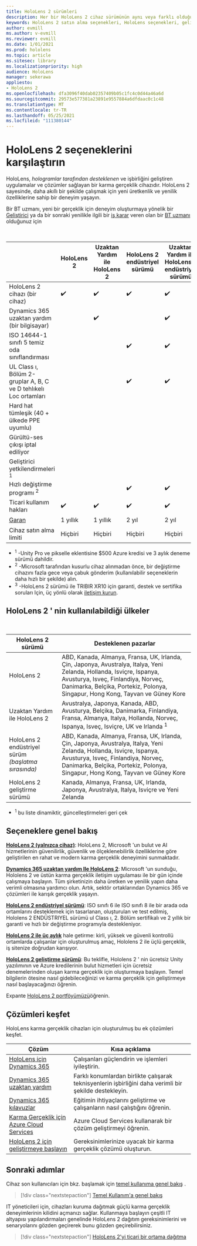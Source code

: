 ```yaml
---
title: HoloLens 2 sürümleri
description: Her bir HoloLens 2 cihaz sürümünün aynı veya farklı olduğunu ve kendinizinkini aldıktan sonra ne yapılacağını öğrenin.
keywords: HoloLens 2 satın alma seçenekleri, HoloLens seçenekleri, geliştirici sürümü
author: evmill
ms.author: v-evmill
ms.reviewer: evmill
ms.date: 1/01/2021
ms.prod: hololens
ms.topic: article
ms.sitesec: library
ms.localizationpriority: high
audience: HoloLens
manager: sekerawa
appliesto:
- HoloLens 2
ms.openlocfilehash: dfa3096f40dab02357409b05c1fc4c0d44a46a6d
ms.sourcegitcommit: 29573e577381a23891e9557884a6dfdaac0c1c48
ms.translationtype: MT
ms.contentlocale: tr-TR
ms.lasthandoff: 05/25/2021
ms.locfileid: "111380144"
---
```

# <a name="compare-hololens-2-options"></a>HoloLens 2 seçeneklerini karşılaştırın

HoloLens, *hologramlar tarafından desteklenen* ve işbirliğini geliştiren uygulamalar ve çözümler sağlayan bir karma gerçeklik cihazıdır. HoloLens 2 sayesinde, daha akıllı bir şekilde çalışmak için yeni üretkenlik ve yenilik özelliklerine sahip bir deneyim yaşayın.

Bir BT uzmanı, yeni bir gerçeklik için deneyim oluşturmaya yönelik bir [Geliştirici](https://www.microsoft.com/hololens/developers) ya da bir sonraki yenilikle ilgili bir [iş karar](https://www.microsoft.com/hololens/apps) veren olan bir [BT uzmanı](https://www.microsoft.com/hololens/apps) olduğunuz için

<br>

|                                                      | HoloLens 2 | Uzaktan Yardım ile HoloLens 2 | HoloLens 2 endüstriyel sürümü | Uzaktan Yardım ile HoloLens 2 endüstriyel sürümü | HoloLens 2 ile tribirleştirmek XR10 | HoloLens 2 geliştirme sürümü |
|------------------------------------------------------|------------|-------------------------------|-------------------------------|--------------------------------------------------|------------------------------|--------------------------------|
| HoloLens 2 cihazı (bir cihaz)                       |      ✔️     |               ✔️               |               ✔️               |                         ✔️                        |               ✔️              |                ✔️               |
| Dynamics 365 uzaktan yardım (bir bilgisayar)                |            |               ✔️               |                               |                         ✔️                        |                              |                                |
| ISO 14644-1 sınıfı 5 temiz oda sınıflandırması           |            |                               |               ✔️               |                         ✔️                        |                              |                                |
| UL Class ı, Bölüm 2-gruplar A, B, C ve D tehlıkelı Loc ortamları                     |            |                               |               ✔️               |                         ✔️                        |               ✔️              |                                |
| Hard hat tümleşik (40 + ülkede PPE uyumlu) |            |                               |                               |                                                  |               ✔️              |                                |
| Gürültü-ses çıkışı iptal ediliyor                        |            |                               |                               |                                                  |               ✔️              |                                |
| Geliştirici yetkilendirmeleri <sup>1</sup>                             |            |                               |                               |                                                  |                              |                ✔️               |
| Hızlı değiştirme programı <sup>2</sup>                          |            |                               |               ✔️               |                         ✔️                        |                              |                                |
| Ticari kullanım hakları                                |      ✔️     |               ✔️               |               ✔️               |                         ✔️                        |               ✔️              |                                |
| [Garan](hololens2-hardware.md#warranty-information)                                             |   1 yıllık   |             1 yıllık            |             2 yıl            |                      2 yıl                      |            1-yıl <sup>3</sup>            |             1 yıllık             |
| Cihaz satın alma limiti                                |    Hiçbiri    |              Hiçbiri             |              Hiçbiri             |                       Hiçbiri                       |             Hiçbiri             |       İşlem başına bir      |

- <sup>1</sup> -Unity Pro ve pikselle eklentisine $500 Azure kredisi ve 3 aylık deneme sürümü dahildir.
- <sup>2</sup> -Microsoft tarafından kusurlu cihaz alınmadan önce, bir değiştirme cihazını fazla gece veya çabuk gönderim (kullanılabilir seçeneklerin daha hızlı bir şekilde) alın.
- <sup>3</sup> -HoloLens 2 sürümü ile TRIBIR XR10 için garanti, destek ve sertifika soruları Için, üç yönlü olarak [iletişim kurun](https://fieldtech.trimble.com/en/contact-support).

## <a name="countries-where-hololens-2-is-available"></a>HoloLens 2 ' nin kullanılabildiği ülkeler

<br>

| HoloLens 2 sürümü                  | Desteklenen pazarlar               |
|-------------------------------------------| ----------------------------------------| 
| HoloLens 2 | ABD, Kanada, Almanya, Fransa, UK, Irlanda, Çin, Japonya, Avustralya, Italya, Yeni Zelanda, Hollanda, Isviçre, Ispanya, Avusturya, Isveç, Finlandiya, Norveç, Danimarka, Belçika, Portekiz, Polonya, Singapur, Hong Kong, Tayvan ve Güney Kore |
| Uzaktan Yardım ile HoloLens 2 | Avustralya, Japonya, Kanada, ABD, Avusturya, Belçika, Danimarka, Finlandiya, Fransa, Almanya, Italya, Hollanda, Norveç, Ispanya, Isveç, Isviçre, UK ve Irlanda <sup>1</sup> 
| HoloLens 2 endüstriyel sürüm *(başlatma sırasında)* | ABD, Kanada, Almanya, Fransa, UK, Irlanda, Çin, Japonya, Avustralya, Italya, Yeni Zelanda, Hollanda, Isviçre, Ispanya, Avusturya, Isveç, Finlandiya, Norveç, Danimarka, Belçika, Portekiz, Polonya, Singapur, Hong Kong, Tayvan ve Güney Kore |
| HoloLens 2 geliştirme sürümü | Kanada, Almanya, Fransa, UK, Irlanda, Japonya, Avustralya, Italya, Isviçre ve Yeni Zelanda |
- <sup>1</sup> bu liste dinamiktir, güncelleştirmeleri geri çek

## <a name="options-overview"></a>Seçeneklere genel bakış

**[HoloLens 2 (yalnızca cihaz)](hololens2-options-device-only.md)**: HoloLens 2, Microsoft 'un bulut ve AI hizmetlerinin güvenilirlik, güvenlik ve ölçeklenebilirlik özelliklerine göre geliştirilen en rahat ve modern karma gerçeklik deneyimini sunmaktadır.

**[Dynamics 365 uzaktan yardım Ile HoloLens 2](hololens2-options-remote-assist.md)**: Microsoft 'un sunduğu, Hololens 2 ve üstün karma gerçeklik iletişim uygulaması ile bir gün içinde çalışmaya başlayın. Tüm şirketinizin daha üretken ve yenilik yapın daha verimli olmasına yardımcı olun. Artık, sektör ortaklarından Dynamics 365 ve çözümleri ile karışık gerçeklik yaşayın.

**[HoloLens 2 endüstriyel sürümü](hololens2-options-industrial-edition.md)**: ISO sınıfı 6 ile ISO sınıfı 8 ile bir arada oda ortamlarını desteklemek için tasarlanan, oluşturulan ve test edilmiş, Hololens 2 ENDÜSTRIYEL sürümü ul Class ı, 2. Bölüm sertifikalı ve 2 yıllık bir garanti ve hızlı bir değiştirme programıyla destekleniyor.

**[HoloLens 2 ile üç aylık](hololens2-options-trimble-xr10-edition.md)** hale getirme: kirli, yüksek ve güvenli kontrollü ortamlarda çalışanlar için oluşturulmuş amaç, Hololens 2 ile üçlü gerçeklik, iş sitenize doğrudan karışıyor.

**[HoloLens 2 geliştirme sürümü](hololens2-options-dev-edition.md)**: Bu teklifle, Hololens 2 ' nin ücretsiz Unity yazılımının ve Azure kredilerinin bulut hizmetleri için ücretsiz denemelerinden oluşan karma gerçeklik için oluşturmaya başlayın. Temel bilgilerin ötesine nasıl gidebileceğinizi ve karma gerçeklik için geliştirmeye nasıl başlayacağınızı öğrenin.

Expante [HoloLens 2 portföyümüzü](https://www.microsoft.com/hololens/buy)öğrenin.

## <a name="explore-solutions"></a>Çözümleri keşfet

HoloLens karma gerçeklik cihazları için oluşturulmuş bu ek çözümleri keşfet.

| Çözüm | Kısa açıklama                                                                                |
|----------|---------------------------------------------------------------------------------------------------|
| [HoloLens için Dynamics 365](https://www.microsoft.com//hololens/apps)          | Çalışanları güçlendirin ve işlemleri iyileştirin.                                                        |
| [Dynamics 365 uzaktan yardım](https://dynamics.microsoft.com/mixed-reality/remote-assist/)          | Farklı konumlardan birlikte çalışarak teknisyenlerin işbirliğini daha verimli bir şekilde destekleyin. |
|   [Dynamics 365 kılavuzlar](https://dynamics.microsoft.com/mixed-reality/guides/)        | Eğitimin ihtiyaçlarını geliştirme ve çalışanların nasıl çalıştığını öğrenin.                          |
|  [Karma Gerçeklik için Azure Cloud Services](https://docs.microsoft.com/windows/mixed-reality/develop/mixed-reality-cloud-services#:~:text=Mixed%20Reality%20services%20Mixed%20Reality%20cloud%20services%20like,all%20in%20the%20context%20of%20your%20users%E2%80%99%20environments)         | Azure Cloud Services kullanarak bir çözüm geliştirmeyi öğrenin.                                       |
|  [HoloLens 2 için geliştirmeye başlayın](https://docs.microsoft.com/windows/mixed-reality/develop/development?tabs=unity)         | Gereksinimlerinize uyacak bir karma gerçeklik çözümü oluşturun.                                                 |

## <a name="next-steps"></a>Sonraki adımlar

Cihaz son kullanıcıları için bkz. başlamak için [temel kullanıma genel bakış](hololens2-setup.md) .

> [!div class="nextstepaction"]
> [Temel Kullanım'a genel bakış](hololens2-setup.md)

IT yöneticileri için, cihazları kuruma dağıtmak güçlü karma gerçeklik deneyimlerinin kilidini açmanızı sağlar. Kullanmaya başlayın çeşitli IT altyapısı yapılandırmaları genelinde HoloLens 2 dağıtım gereksinimlerini ve senaryolarını gözden geçirerek bunu gözden geçirebilirsiniz.

> [!div class="nextstepaction"]
> [HoloLens 2'yi ticari bir ortama dağıtma](hololens-requirements.md)
